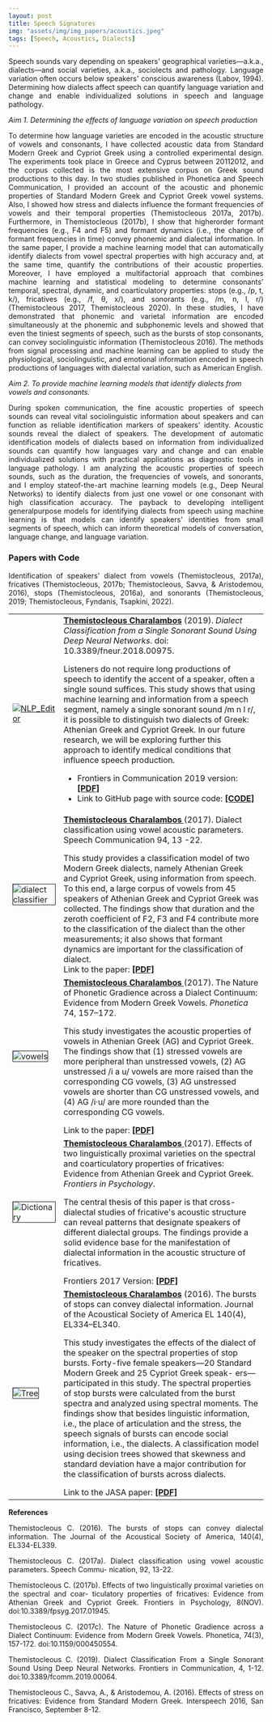 ```yaml
---
layout: post
title: Speech Signatures
img: "assets/img/img_papers/acoustics.jpeg"
tags: [Speech, Acoustics, Dialects]
---
```


<p style="text-align: justify;">Speech sounds vary depending on speakers' geographical varieties—a.k.a., dialects—and social varieties, a.k.a., sociolects and pathology. Language variation often occurs below speakers' conscious awareness (Labov, 1994). Determining how dialects affect speech can quantify language variation and change and enable individualized solutions in speech and language pathology.</p>


*Aim 1. Determining the effects of language variation on speech production*

<p style="text-align: justify;">To determine how language varieties are encoded in the acoustic structure of vowels and consonants, I have collected acoustic data from Standard Modern Greek and Cypriot Greek using a controlled experimental design. The experiments took place in Greece and Cyprus between 20112012, and the corpus collected is the most extensive corpus on Greek sound productions to this day. In two studies published in Phonetica and Speech Communication, I provided an account of the acoustic and phonemic properties of Standard Modern Greek and Cypriot Greek vowel systems. Also, I showed how stress and dialects influence the formant frequencies of vowels and their temporal properties (Themistocleous 2017a, 2017b). Furthermore, in Themistocleous (2017b), I show that higherorder formant frequencies (e.g., F4 and F5) and formant dynamics (i.e., the change of formant frequencies in time) convey phonemic and dialectal information. In the same paper, I provide a machine learning model that can automatically identify dialects from vowel spectral properties with high accuracy and, at the same time, quantify the contributions of their acoustic properties. Moreover, I have employed a multifactorial approach that combines machine learning and statistical modeling to determine consonants' temporal, spectral, dynamic, and coarticulatory properties: stops (e.g., /p, t, k/), fricatives (e.g., /f, θ, x/), and sonorants (e.g., /m, n, l, r/) (Themistocleous 2017, Themistocleous 2020). In these studies, I have demonstrated that phonemic and varietal information are encoded simultaneously at the phonemic and subphonemic levels and showed that even the tiniest segments of speech, such as the bursts of stop consonants, can convey sociolinguistic information (Themistocleous 2016). The methods from signal processing and machine learning can be applied to study the physiological, sociolinguistic, and emotional information encoded in speech productions of languages with dialectal variation, such as American English.</p>

*Aim 2. To provide machine learning models that identify dialects from vowels and consonants.*

<p style="text-align: justify;">During spoken communication, the fine acoustic properties of speech sounds can reveal vital sociolinguistic information about speakers and can function as reliable identification markers of speakers' identity. Acoustic sounds reveal the dialect of speakers. The development of automatic identification models of dialects based on information from individualized sounds can quantify how languages vary and change and can enable individualized solutions with practical applications as diagnostic tools in language pathology. I am analyzing the acoustic properties of speech sounds, such as the duration, the frequencies of vowels, and sonorants, and I employ stateof-the-art machine learning models (e.g., Deep Neural Networks) to identify dialects from just one vowel or one consonant with high classification accuracy. The payback to developing intelligent generalpurpose models for identifying dialects from speech using machine learning is that models can identify speakers' identities from small segments of speech, which can inform theoretical models of conversation, language change, and language variation.</p>



<h3>Papers with Code</h3>
<p style="text-align: justify;">Identification of speakers' dialect from vowels (Themistocleous, 2017a),
    fricatives (Themistocleous, 2017b; Themistocleous, Savva, & Aristodemou, 2016), stops (Themistocleous,
    2016a), and sonorants (Themistocleous, 2019; Themistocleous, Fyndanis, Tsapkini, 2022).</p>
<table>
    <tr>
        <td width="20%"><a href="https://github.com/themistocleous/frontiers_dialect_sonorants/"
                class="zoom-effect"><img src="{{base.url}}/assets/img/img_papers/frontiers_sonorants_dialects.jpg"
                    alt="NLP_Editor" /></a></td>
        <td width="80%"><a
                href="https://github.com/themistocleous/frontiers_dialect_sonorants/"><strong>Themistocleous
                    Charalambos</strong></a> (2019). <em>Dialect Classification from a Single Sonorant Sound
                Using Deep Neural Networks</em>. doi: 10.3389/fneur.2018.00975.<p></p>
            Listeners do not require long productions of speech to identify the accent of a speaker, often a
            single sound suffices. This study shows that using machine learning and information from a speech
            segment, namely a single sonorant sound /m n l r/, it is possible to distinguish two dialects of
            Greek: Athenian Greek and Cypriot Greek. In our future research, we will be exploring further this
            approach to identify medical conditions that influence speech production.<p></p>
            <ul>
                <li>Frontiers in Communication 2019 version: <a href="https://doi.org/10.3389/fcomm.2019.00064">
                        <b>[PDF]</b></a></li>
                <li>Link to GitHub page with source code: <a
                        href="https://github.com/themistocleous/frontiers_dialect_sonorants/"><b>[CODE]</b></a>
                </li>
            </ul>
        </td>
    </tr>
    <tr>
        <td class="zoom-effect"><img src="{{base.url}}/assets/img/img_papers/dialect_class.jpg" alt="dialect classifier" border="1"
                align="middle"></td>
        <td><a href="https://www.sciencedirect.com/science/article/abs/pii/S0167639316303132"><strong>Themistocleous
                    Charalambos </strong></a> (2017). Dialect classification using vowel acoustic parameters.
            Speech Communication 94, 13 -22.
            <p></p>This study provides a classification model of two Modern Greek dialects, namely Athenian
            Greek and Cypriot Greek, using information from speech. To this end, a large corpus of vowels from
            45 speakers of Athenian Greek and Cypriot Greek was collected. The findings show that duration and
            the zeroth coefficient of F2, F3 and F4 contribute more to the classification of the dialect than
            the other measurements; it also shows that formant dynamics are important for the classification of
            dialect.<br>Link to the paper: <a href="{{base.url}}/{{base.url}}/assets/papers/frontiers.pdf"><b>[PDF]</b></a>
        </td>
    </tr>
    <tr>
        <td class="zoom-effect"><img src="{{base.url}}/assets/img/img_papers/Vowels_F1F2.png" alt="vowels" border="1"
                align="middle"></td>
        <td><a href="https://www.degruyter.com/document/doi/10.1159/000450554/html"><strong>Themistocleous
                    Charalambos </strong></a>(2017). The Nature of Phonetic Gradience across a Dialect
            Continuum: Evidence from Modern Greek Vowels. <em>Phonetica</em> 74, 157–172.<p></p> This study
            investigates the acoustic properties of vowels in Athenian Greek (AG) and Cypriot Greek. The
            findings show that (1) stressed vowels are more peripheral than unstressed vowels, (2) AG unstressed
            /i a u/ vowels are more raised than the corresponding CG vowels, (3) AG unstressed vowels are
            shorter than CG unstressed vowels, and (4) AG /i·u/ are more rounded than the corresponding CG
            vowels.<p></p>Link to the paper: <a href="{{base.url}}/{{base.url}}/assets/papers/phonetica2017.pdf"><b>[PDF]</b></a></td>
    </tr>
    <tr>
        <td class="zoom-effect"><img src="{{base.url}}/assets/img/img_papers/fricat_coart.jpg" border="1" alt="Dictionary"
                align="middle"></td>
        <td><a href="https://www.frontiersin.org/articles/10.3389/fpsyg.2017.01945/full"> <strong>Themistocleous
                    Charalambos </strong></a> (2017). Effects of two linguistically proximal varieties on the
            spectral and coarticulatory properties of fricatives: Evidence from Athenian Greek and Cypriot
            Greek. <em>Frontiers in Psychology</em>.<p></p>
            The central thesis of this paper is that cross-dialectal studies of fricative's acoustic structure
            can reveal patterns that designate speakers of different dialectal groups. The findings provide a
            solid evidence base for the manifestation of dialectal information in the acoustic structure of
            fricatives. <p></p>Frontiers 2017 Version: <a
                href="https://www.frontiersin.org/articles/10.3389/fpsyg.2017.01945/full"><b>[PDF]</b></a></td>
    </tr>
    <tr>
        <td class="zoom-effect"><img src="{{base.url}}/assets/img/img_papers/tree.gif" border="1" alt="Tree" align="middle"></td>
        <td><a href="https://asa.scitation.org/doi/10.1121/1.4964818"><strong>Themistocleous
                    Charalambos</strong></a> (2016). The bursts of stops can convey dialectal information.
            Journal of the Acoustical Society of America EL 140(4), EL334–EL340.<p></p>This study investigates
            the effects of the dialect of the speaker on the spectral properties of stop bursts. Forty-five
            female speakers—20 Standard Modern Greek and 25 Cypriot Greek speak- ers—participated in this study.
            The spectral properties of stop bursts were calculated from the burst spectra and analyzed using
            spectral moments. The findings show that besides linguistic information, i.e., the place of
            articulation and the stress, the speech signals of bursts can encode social information, i.e., the
            dialects. A classification model using decision trees showed that skewness and standard deviation
            have a major contribution for the classification of bursts across dialects.<p></p>
            Link to the JASA paper: <a
                href="https://asa.scitation.org/doi/pdf/10.1121/1.4964818?class=pdf"><b>[PDF]</b></a></td>
    </tr>
</table>

<strong>References</strong>

<p style="text-align: justify;">Themistocleous C. (2016). The bursts of stops can convey dialectal information. The Journal of the Acoustical Society of America, 140(4), EL334-EL339.</p>

<p style="text-align: justify;">Themistocleous C. (2017a). Dialect classification using vowel acoustic parameters. Speech Commu- nication, 92, 13-22.</p>

<p style="text-align: justify;">Themistocleous C. (2017b). Effects of two linguistically proximal varieties on the spectral and coar- ticulatory properties of fricatives: Evidence from Athenian Greek and Cypriot Greek. Frontiers in Psychology, 8(NOV). doi:10.3389/fpsyg.2017.01945.</p>

<p style="text-align: justify;">Themistocleous C. (2017c). The Nature of Phonetic Gradience across a Dialect Continuum: Evidence from Modern Greek Vowels. Phonetica, 74(3), 157-172. doi:10.1159/000450554.</p>

<p style="text-align: justify;">Themistocleous C. (2019). Dialect Classification From a Single Sonorant Sound Using Deep Neural Networks. Frontiers in Communication, 4, 1-12. doi:10.3389/fcomm.2019.00064.</p>

<p style="text-align: justify;">Themistocleous C., Savva, A., & Aristodemou, A. (2016). Effects of stress on fricatives: Evidence from Standard Modern Greek. Interspeech 2016, San Francisco, September 8-12.</p>
